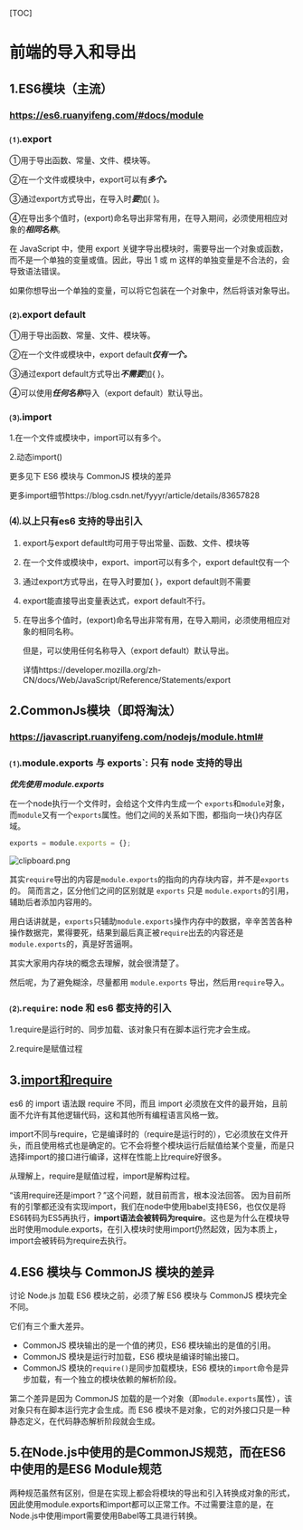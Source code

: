 [TOC]

# 前端的导入和导出

## 1.ES6模块（主流）

### https://es6.ruanyifeng.com/#docs/module

### ⑴.export

①用于导出函数、常量、文件、模块等。

②在一个文件或模块中，export可以有***多个。***

③通过export方式导出，在导入时***要***加{ }。

④在导出多个值时，(export)命名导出非常有用，在导入期间，必须使用相应对象的***相同名称***。

在 JavaScript 中，使用 export 关键字导出模块时，需要导出一个对象或函数，而不是一个单独的变量或值。因此，导出 1 或 m 这样的单独变量是不合法的，会导致语法错误。

如果你想导出一个单独的变量，可以将它包装在一个对象中，然后将该对象导出。

### ⑵.export default 

①用于导出函数、常量、文件、模块等。

②在一个文件或模块中，export default***仅有一个。***

③通过export default方式导出***不需要***加{ }。

④可以使用***任何名称***导入（export default）默认导出。

### ⑶.import

1.在一个文件或模块中，import可以有多个。

2.动态import()

更多见下   ES6 模块与 CommonJS 模块的差异

更多import细节https://blog.csdn.net/fyyyr/article/details/83657828

###  ⑷.以上只有es6 支持的导出引入

1. export与export default均可用于导出常量、函数、文件、模块等

2. 在一个文件或模块中，export、import可以有多个，export default仅有一个

3. 通过export方式导出，在导入时要加{ }，export default则不需要

4. export能直接导出变量表达式，export default不行。

5. 在导出多个值时，(export)命名导出非常有用，在导入期间，必须使用相应对象的相同名称。

   但是，可以使用任何名称导入（export default）默认导出。

   详情https://developer.mozilla.org/zh-CN/docs/Web/JavaScript/Reference/Statements/export

## 2.CommonJs模块（即将淘汰）

### https://javascript.ruanyifeng.com/nodejs/module.html#

### ⑴.module.exports 与 exports`: 只有 node 支持的导出

***优先使用 module.exports***

在一个node执行一个文件时，会给这个文件内生成一个 `exports`和`module`对象，
而`module`又有一个`exports`属性。他们之间的关系如下图，都指向一块{}内存区域。

```js
exports = module.exports = {};
```

<img src="https://segmentfault.com/img/bVRMVd?w=596&h=166" alt="clipboard.png"  />



其实`require`导出的内容是`module.exports`的指向的内存块内容，并不是`exports`的。
简而言之，区分他们之间的区别就是 `exports` 只是 `module.exports`的引用，辅助后者添加内容用的。

用白话讲就是，`exports`只辅助`module.exports`操作内存中的数据，辛辛苦苦各种操作数据完，累得要死，结果到最后真正被`require`出去的内容还是`module.exports`的，真是好苦逼啊。

其实大家用内存块的概念去理解，就会很清楚了。

然后呢，为了避免糊涂，尽量都用 `module.exports` 导出，然后用`require`导入。

### ⑵.`require`: node 和 es6 都支持的引入

1.require是运行时的、同步加载、该对象只有在脚本运行完才会生成。

2.require是赋值过程

## 3.[import和require](https://www.cnblogs.com/cina33blogs/p/7250105.html)

es6 的 import 语法跟 require 不同，而且 import 必须放在文件的最开始，且前面不允许有其他逻辑代码，这和其他所有编程语言风格一致。

import不同与require，它是编译时的（require是运行时的），它必须放在文件开头，而且使用格式也是确定的。它不会将整个模块运行后赋值给某个变量，而是只选择import的接口进行编译，这样在性能上比require好很多。

从理解上，require是赋值过程，import是解构过程。

“该用require还是import？”这个问题，就目前而言，根本没法回答。
因为目前所有的引擎都还没有实现import，我们在node中使用babel支持ES6，也仅仅是将ES6转码为ES5再执行，**import语法会被转码为require**。这也是为什么在模块导出时使用module.exports，在引入模块时使用import仍然起效，因为本质上，import会被转码为require去执行。



## 4.ES6 模块与 CommonJS 模块的差异

讨论 Node.js 加载 ES6 模块之前，必须了解 ES6 模块与 CommonJS 模块完全不同。

它们有三个重大差异。

- CommonJS 模块输出的是一个值的拷贝，ES6 模块输出的是值的引用。
- CommonJS 模块是运行时加载，ES6 模块是编译时输出接口。
- CommonJS 模块的`require()`是同步加载模块，ES6 模块的`import`命令是异步加载，有一个独立的模块依赖的解析阶段。

第二个差异是因为 CommonJS 加载的是一个对象（即`module.exports`属性），该对象只有在脚本运行完才会生成。而 ES6 模块不是对象，它的对外接口只是一种静态定义，在代码静态解析阶段就会生成。

## 5.在Node.js中使用的是CommonJS规范，而在ES6中使用的是ES6 Module规范

两种规范虽然有区别，但是在实现上都会将模块的导出和引入转换成对象的形式，因此使用module.exports和import都可以正常工作。不过需要注意的是，在Node.js中使用import需要使用Babel等工具进行转换。

